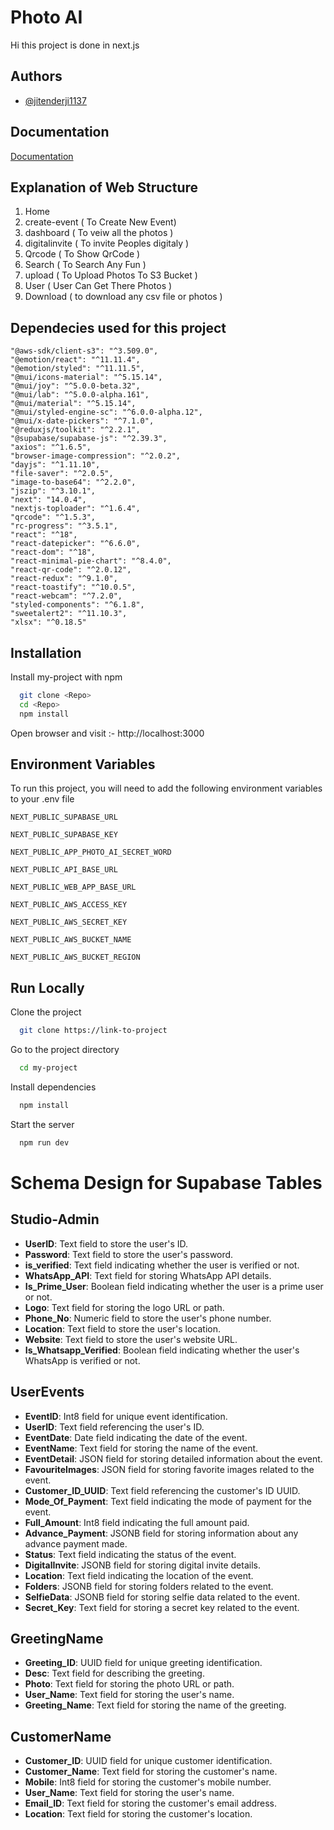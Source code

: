 
# Photo AI

Hi this project is done in next.js
## Authors

- [@jitenderji1137](https://github.com/jitenderji1137)


## Documentation

[Documentation](https://github.com/jitenderji1137)

## Explanation of Web Structure

1. Home
2. create-event ( To Create New Event)
3. dashboard ( To veiw all the photos )
4. digitalinvite ( To invite Peoples digitaly )
5. Qrcode ( To Show QrCode )
6. Search ( To Search Any Fun )
7. upload ( To Upload Photos To S3 Bucket )
8. User ( User Can Get There Photos )
9. Download ( to download any csv file or photos )

## Dependecies used for this project 
    "@aws-sdk/client-s3": "^3.509.0",
    "@emotion/react": "^11.11.4",
    "@emotion/styled": "^11.11.5",
    "@mui/icons-material": "^5.15.14",
    "@mui/joy": "^5.0.0-beta.32",
    "@mui/lab": "^5.0.0-alpha.161",
    "@mui/material": "^5.15.14",
    "@mui/styled-engine-sc": "^6.0.0-alpha.12",
    "@mui/x-date-pickers": "^7.1.0",
    "@reduxjs/toolkit": "^2.2.1",
    "@supabase/supabase-js": "^2.39.3",
    "axios": "^1.6.5",
    "browser-image-compression": "^2.0.2",
    "dayjs": "^1.11.10",
    "file-saver": "^2.0.5",
    "image-to-base64": "^2.2.0",
    "jszip": "^3.10.1",
    "next": "14.0.4",
    "nextjs-toploader": "^1.6.4",
    "qrcode": "^1.5.3",
    "rc-progress": "^3.5.1",
    "react": "^18",
    "react-datepicker": "^6.6.0",
    "react-dom": "^18",
    "react-minimal-pie-chart": "^8.4.0",
    "react-qr-code": "^2.0.12",
    "react-redux": "^9.1.0",
    "react-toastify": "^10.0.5",
    "react-webcam": "^7.2.0",
    "styled-components": "^6.1.8",
    "sweetalert2": "^11.10.3",
    "xlsx": "^0.18.5"


## Installation

Install my-project with npm

```bash
  git clone <Repo>
  cd <Repo>
  npm install
```
Open browser and visit :- http://localhost:3000
    
## Environment Variables

To run this project, you will need to add the following environment variables to your .env file

`NEXT_PUBLIC_SUPABASE_URL`

`NEXT_PUBLIC_SUPABASE_KEY`

`NEXT_PUBLIC_APP_PHOTO_AI_SECRET_WORD`

`NEXT_PUBLIC_API_BASE_URL`

`NEXT_PUBLIC_WEB_APP_BASE_URL`

`NEXT_PUBLIC_AWS_ACCESS_KEY`

`NEXT_PUBLIC_AWS_SECRET_KEY`

`NEXT_PUBLIC_AWS_BUCKET_NAME`

`NEXT_PUBLIC_AWS_BUCKET_REGION`


## Run Locally

Clone the project

```bash
  git clone https://link-to-project
```

Go to the project directory

```bash
  cd my-project
```

Install dependencies

```bash
  npm install
```

Start the server

```bash
  npm run dev
```




# Schema Design for Supabase Tables

## Studio-Admin

- **UserID**: Text field to store the user's ID.
- **Password**: Text field to store the user's password.
- **is_verified**: Text field indicating whether the user is verified or not.
- **WhatsApp_API**: Text field for storing WhatsApp API details.
- **Is_Prime_User**: Boolean field indicating whether the user is a prime user or not.
- **Logo**: Text field for storing the logo URL or path.
- **Phone_No**: Numeric field to store the user's phone number.
- **Location**: Text field to store the user's location.
- **Website**: Text field to store the user's website URL.
- **Is_Whatsapp_Verified**: Boolean field indicating whether the user's WhatsApp is verified or not.

## UserEvents

- **EventID**: Int8 field for unique event identification.
- **UserID**: Text field referencing the user's ID.
- **EventDate**: Date field indicating the date of the event.
- **EventName**: Text field for storing the name of the event.
- **EventDetail**: JSON field for storing detailed information about the event.
- **FavouriteImages**: JSON field for storing favorite images related to the event.
- **Customer_ID_UUID**: Text field referencing the customer's ID UUID.
- **Mode_Of_Payment**: Text field indicating the mode of payment for the event.
- **Full_Amount**: Int8 field indicating the full amount paid.
- **Advance_Payment**: JSONB field for storing information about any advance payment made.
- **Status**: Text field indicating the status of the event.
- **DigitalInvite**: JSONB field for storing digital invite details.
- **Location**: Text field indicating the location of the event.
- **Folders**: JSONB field for storing folders related to the event.
- **SelfieData**: JSONB field for storing selfie data related to the event.
- **Secret_Key**: Text field for storing a secret key related to the event.

## GreetingName

- **Greeting_ID**: UUID field for unique greeting identification.
- **Desc**: Text field for describing the greeting.
- **Photo**: Text field for storing the photo URL or path.
- **User_Name**: Text field for storing the user's name.
- **Greeting_Name**: Text field for storing the name of the greeting.

## CustomerName

- **Customer_ID**: UUID field for unique customer identification.
- **Customer_Name**: Text field for storing the customer's name.
- **Mobile**: Int8 field for storing the customer's mobile number.
- **User_Name**: Text field for storing the user's name.
- **Email_ID**: Text field for storing the customer's email address.
- **Location**: Text field for storing the customer's location.



